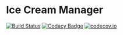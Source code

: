 # Ice Cream Manager

[![Build Status](https://travis-ci.org/pbremer/ice-cream-manager.svg?branch=master)](https://travis-ci.org/pbremer/ice-cream-manager)
[![Codacy Badge](https://api.codacy.com/project/badge/grade/942b2cbeed3e4291828767ec22bb4764)](https://www.codacy.com/app/patrickrbremer/ice-cream-manager)
[![codecov.io](https://codecov.io/github/pbremer/ice-cream-manager/coverage.svg?branch=master)](https://codecov.io/github/pbremer/ice-cream-manager?branch=master)
